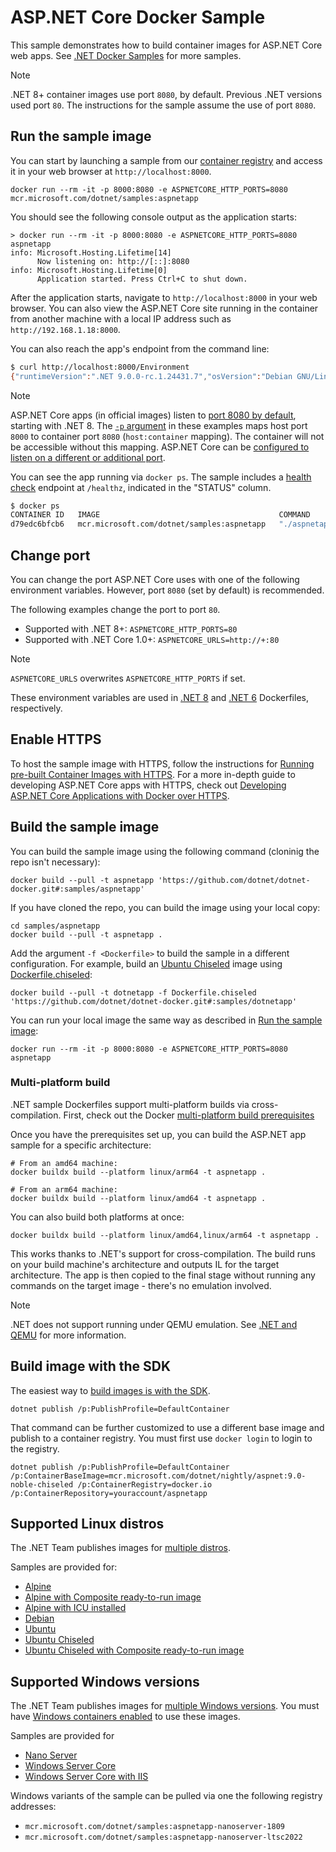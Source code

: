 # ASP.NET Core Docker Sample

This sample demonstrates how to build container images for ASP.NET Core web apps. See [.NET Docker Samples](../README.md) for more samples.

> [!NOTE]
> .NET 8+ container images use port `8080`, by default. Previous .NET versions used port `80`. The instructions for the sample assume the use of port `8080`.

## Run the sample image

You can start by launching a sample from our [container registry](https://mcr.microsoft.com/) and access it in your web browser at `http://localhost:8000`.

```console
docker run --rm -it -p 8000:8080 -e ASPNETCORE_HTTP_PORTS=8080 mcr.microsoft.com/dotnet/samples:aspnetapp
```

You should see the following console output as the application starts:

```console
> docker run --rm -it -p 8000:8080 -e ASPNETCORE_HTTP_PORTS=8080 aspnetapp
info: Microsoft.Hosting.Lifetime[14]
      Now listening on: http://[::]:8080
info: Microsoft.Hosting.Lifetime[0]
      Application started. Press Ctrl+C to shut down.
```

After the application starts, navigate to `http://localhost:8000` in your web browser. You can also view the ASP.NET Core site running in the container from another machine with a local IP address such as `http://192.168.1.18:8000`.

You can also reach the app's endpoint from the command line:

```bash
$ curl http://localhost:8000/Environment
{"runtimeVersion":".NET 9.0.0-rc.1.24431.7","osVersion":"Debian GNU/Linux 12 (bookworm)","osArchitecture":"X64","user":"app","processorCount":16,"totalAvailableMemoryBytes":33632370688,"memoryLimit":9223372036854771712,"memoryUsage":35770368,"hostName":"834f365bfcfa"}
```

> [!NOTE]
> ASP.NET Core apps (in official images) listen to [port 8080 by default](https://github.com/dotnet/dotnet-docker/blob/6da64f31944bb16ecde5495b6a53fc170fbe100d/src/runtime-deps/8.0/bookworm-slim/amd64/Dockerfile#L7), starting with .NET 8. The [`-p` argument](https://docs.docker.com/engine/reference/commandline/run/#publish) in these examples maps host port `8000` to container port `8080` (`host:container` mapping). The container will not be accessible without this mapping. ASP.NET Core can be [configured to listen on a different or additional port](https://learn.microsoft.com/aspnet/core/fundamentals/servers/kestrel/endpoints).

You can see the app running via `docker ps`.
The sample includes a [health check](https://learn.microsoft.com/aspnet/core/host-and-deploy/health-checks) endpoint at `/healthz`, indicated in the "STATUS" column.

```bash
$ docker ps
CONTAINER ID   IMAGE                                        COMMAND         CREATED          STATUS                    PORTS                  NAMES
d79edc6bfcb6   mcr.microsoft.com/dotnet/samples:aspnetapp   "./aspnetapp"   35 seconds ago   Up 34 seconds (healthy)   0.0.0.0:8080->8080/tcp   nice_curran
```

## Change port

You can change the port ASP.NET Core uses with one of the following environment variables. However, port `8080` (set by default) is recommended.

The following examples change the port to port `80`.

- Supported with .NET 8+: `ASPNETCORE_HTTP_PORTS=80`
- Supported with .NET Core 1.0+: `ASPNETCORE_URLS=http://+:80`

> [!NOTE]
> `ASPNETCORE_URLS` overwrites `ASPNETCORE_HTTP_PORTS` if set.

These environment variables are used in [.NET 8](https://github.com/dotnet/dotnet-docker/blob/6da64f31944bb16ecde5495b6a53fc170fbe100d/src/runtime-deps/8.0/bookworm-slim/amd64/Dockerfile#L7C5-L7C31) and [.NET 6](https://github.com/dotnet/dotnet-docker/blob/6da64f31944bb16ecde5495b6a53fc170fbe100d/src/runtime-deps/6.0/bookworm-slim/amd64/Dockerfile#L5) Dockerfiles, respectively.

## Enable HTTPS

To host the sample image with HTTPS, follow the instructions for [Running pre-built Container Images with HTTPS](../host-aspnetcore-https.md#hosting-aspnet-core-images-with-docker-over-https).
For a more in-depth guide to developing ASP.NET Core apps with HTTPS, check out [Developing ASP.NET Core Applications with Docker over HTTPS](../run-aspnetcore-https-development.md).

## Build the sample image

You can build the sample image using the following command (cloninig the repo isn't necessary):

```console
docker build --pull -t aspnetapp 'https://github.com/dotnet/dotnet-docker.git#:samples/aspnetapp'
```

If you have cloned the repo, you can build the image using your local copy:

```console
cd samples/aspnetapp
docker build --pull -t aspnetapp .
```

Add the argument `-f <Dockerfile>` to build the sample in a different configuration.
For example, build an [Ubuntu Chiseled](https://devblogs.microsoft.com/dotnet/dotnet-6-is-now-in-ubuntu-2204/#net-in-chiseled-ubuntu-containers) image using [Dockerfile.chiseled](Dockerfile.chiseled):

```console
docker build --pull -t dotnetapp -f Dockerfile.chiseled 'https://github.com/dotnet/dotnet-docker.git#:samples/dotnetapp'
```

You can run your local image the same way as described in [Run the sample image](#run-the-sample-image):

```console
docker run --rm -it -p 8000:8080 -e ASPNETCORE_HTTP_PORTS=8080 aspnetapp
```

### Multi-platform build

.NET sample Dockerfiles support multi-platform builds via cross-compilation.
First, check out the Docker [multi-platform build prerequisites](https://docs.docker.com/build/building/multi-platform/#prerequisites)

Once you have the prerequisites set up, you can build the ASP.NET app sample for a specific architecture:

```console
# From an amd64 machine:
docker buildx build --platform linux/arm64 -t aspnetapp .

# From an arm64 machine:
docker buildx build --platform linux/amd64 -t aspnetapp .
```

You can also build both platforms at once:

```console
docker buildx build --platform linux/amd64,linux/arm64 -t aspnetapp .
```

This works thanks to .NET's support for cross-compilation.
The build runs on your build machine's architecture and outputs IL for the target architecture.
The app is then copied to the final stage without running any commands on the target image - there's no emulation involved.

> [!NOTE]
> .NET does not support running under QEMU emulation. See [.NET and QEMU](../build-for-a-platform.md#net-and-qemu) for more information.

## Build image with the SDK

The easiest way to [build images is with the SDK](https://github.com/dotnet/sdk-container-builds).

```console
dotnet publish /p:PublishProfile=DefaultContainer
```

That command can be further customized to use a different base image and publish to a container registry. You must first use `docker login` to login to the registry.

```console
dotnet publish /p:PublishProfile=DefaultContainer /p:ContainerBaseImage=mcr.microsoft.com/dotnet/nightly/aspnet:9.0-noble-chiseled /p:ContainerRegistry=docker.io /p:ContainerRepository=youraccount/aspnetapp
```

## Supported Linux distros

The .NET Team publishes images for [multiple distros](../../documentation/supported-platforms.md).

Samples are provided for:

- [Alpine](Dockerfile.alpine)
- [Alpine with Composite ready-to-run image](Dockerfile.alpine-composite)
- [Alpine with ICU installed](Dockerfile.alpine-icu)
- [Debian](Dockerfile.debian)
- [Ubuntu](Dockerfile.ubuntu)
- [Ubuntu Chiseled](Dockerfile.chiseled)
- [Ubuntu Chiseled with Composite ready-to-run image](Dockerfile.chiseled-composite)

## Supported Windows versions

The .NET Team publishes images for [multiple Windows versions](../../documentation/supported-platforms.md). You must have [Windows containers enabled](https://docs.docker.com/docker-for-windows/#switch-between-windows-and-linux-containers) to use these images.

Samples are provided for

- [Nano Server](Dockerfile.nanoserver)
- [Windows Server Core](Dockerfile.windowsservercore)
- [Windows Server Core with IIS](Dockerfile.windowsservercore-iis)

Windows variants of the sample can be pulled via one the following registry addresses:

- `mcr.microsoft.com/dotnet/samples:aspnetapp-nanoserver-1809`
- `mcr.microsoft.com/dotnet/samples:aspnetapp-nanoserver-ltsc2022`
